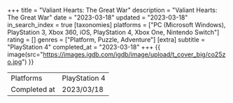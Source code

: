 +++
title = "Valiant Hearts: The Great War"
description = "Valiant Hearts: The Great War"
date = "2023-03-18"
updated = "2023-03-18"
in_search_index = true
[taxonomies]
platforms = ["PC (Microsoft Windows), PlayStation 3, Xbox 360, iOS, PlayStation 4, Xbox One, Nintendo Switch"]
rating = []
genres = ["Platform, Puzzle, Adventure"]
[extra]
subtitle = "PlayStation 4"
completed_at = "2023-03-18"
+++
{{ image(src="https://images.igdb.com/igdb/image/upload/t_cover_big/co25zo.jpg") }}

|              |            |
| ------------ | ---------- |
| Platforms    | PlayStation 4 |
| Completed at | 2023/03/18 |


